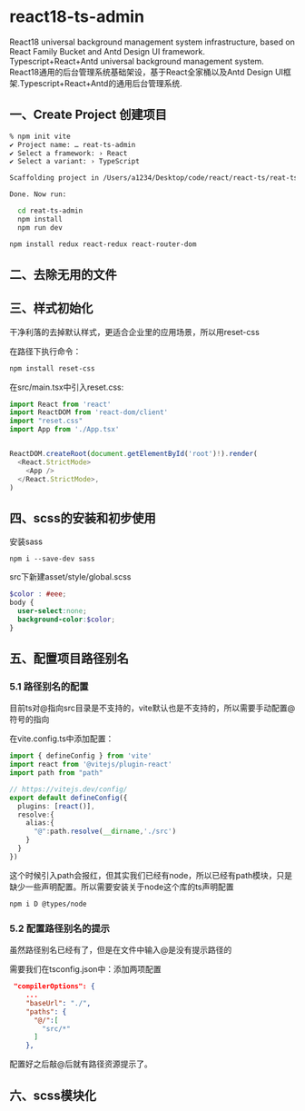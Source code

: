 # react18-ts-admin
React18 universal background management system infrastructure, based on React Family Bucket and Antd Design UI framework. Typescript+React+Antd universal background management system. React18通用的后台管理系统基础架设，基于React全家桶以及Antd Design UI框架.Typescript+React+Antd的通用后台管理系统.

## 一、Create Project 创建项目

```bash
% npm init vite
✔ Project name: … reat-ts-admin
✔ Select a framework: › React
✔ Select a variant: › TypeScript

Scaffolding project in /Users/a1234/Desktop/code/react/react-ts/reat-ts-admin...

Done. Now run:

  cd reat-ts-admin
  npm install
  npm run dev

```

```bash
npm install redux react-redux react-router-dom
```

## 二、去除无用的文件



## 三、样式初始化

干净利落的去掉默认样式，更适合企业里的应用场景，所以用reset-css

在路径下执行命令：

```bash
npm install reset-css
```

在src/main.tsx中引入reset.css:

```typescript
import React from 'react'
import ReactDOM from 'react-dom/client'
import "reset.css"
import App from './App.tsx'


ReactDOM.createRoot(document.getElementById('root')!).render(
  <React.StrictMode>
    <App />
  </React.StrictMode>,
)
```

## 四、scss的安装和初步使用
安装sass

```shell
npm i --save-dev sass
```

src下新建asset/style/global.scss

```scss
$color : #eee;
body {
  user-select:none;
  background-color:$color;
}
```



## 五、配置项目路径别名

### 5.1 路径别名的配置

目前ts对@指向src目录是不支持的，vite默认也是不支持的，所以需要手动配置@符号的指向

在vite.config.ts中添加配置：

```typescript
import { defineConfig } from 'vite'
import react from '@vitejs/plugin-react'
import path from "path"

// https://vitejs.dev/config/
export default defineConfig({
  plugins: [react()],
  resolve:{
    alias:{
      "@":path.resolve(__dirname,'./src')
    }
  }
})
```

这个时候引入path会报红，但其实我们已经有node，所以已经有path模块，只是缺少一些声明配置。所以需要安装关于node这个库的ts声明配置

```shell
npm i D @types/node
```

### 5.2 配置路径别名的提示

虽然路径别名已经有了，但是在文件中输入@是没有提示路径的

需要我们在tsconfig.json中：添加两项配置

```json
 "compilerOptions": {
    ...
    "baseUrl": "./",
    "paths": {
      "@/":[
        "src/*"
      ]
    },

```

配置好之后敲@后就有路径资源提示了。



## 六、scss模块化





















